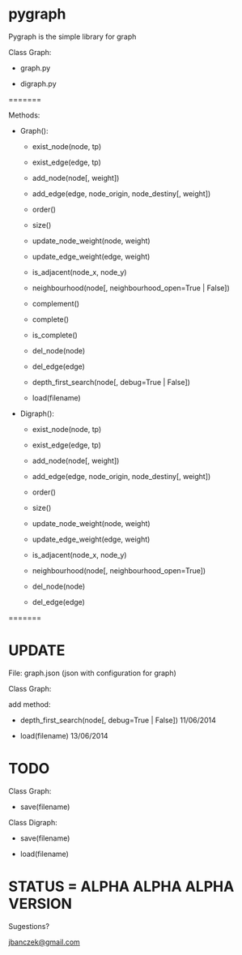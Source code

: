 pygraph
=======

Pygraph is the simple library for graph

Class Graph:

- graph.py

- digraph.py

=======

Methods:

- Graph():
    
	- exist_node(node, tp)

	- exist_edge(edge, tp)

	- add_node(node[, weight])

	- add_edge(edge, node_origin, node_destiny[, weight])

	- order()

	- size()

	- update_node_weight(node, weight)

	- update_edge_weight(edge, weight)

	- is_adjacent(node_x, node_y)

	- neighbourhood(node[, neighbourhood_open=True | False])

	- complement()

	- complete()

	- is_complete()

	- del_node(node)

	- del_edge(edge)

	- depth_first_search(node[, debug=True | False]) 

	- load(filename)


- Digraph():

	- exist_node(node, tp)

	- exist_edge(edge, tp)

	- add_node(node[, weight])

	- add_edge(edge, node_origin, node_destiny[, weight])

	- order()

	- size()

	- update_node_weight(node, weight)

	- update_edge_weight(edge, weight)

	- is_adjacent(node_x, node_y)

	- neighbourhood(node[, neighbourhood_open=True])

	- del_node(node)

	- del_edge(edge)

=======


UPDATE
==

File: graph.json (json with configuration for graph) 


Class Graph:

add method: 

- depth_first_search(node[, debug=True | False]) 11/06/2014

- load(filename) 13/06/2014


TODO
==

Class Graph:

- save(filename)


Class Digraph:

- save(filename)

- load(filename)



STATUS = ALPHA ALPHA ALPHA VERSION
==

Sugestions?

jbanczek@gmail.com
